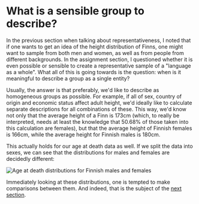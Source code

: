 # What is a sensible group to describe?

In the previous section when talking about representativeness, I noted that if one wants to get an idea of the height distribution of Finns, one might want to sample from both men and women, as well as from people from different backgrounds. In the assignment section, I questioned whether it is even possible or sensible to create a representative sample of a "language as a whole". What all of this is going towards is the question: when is it meaningful to describe a group as a single entity?

Usually, the answer is that preferably, we'd like to describe as homogeneous groups as possible. For example, if all of sex, country of origin and economic status affect adult height, we'd ideally like to calculate separate descriptions for all combinations of these. This way, we'd know not only that the average height of a Finn is 173cm (which, to really be interpreted, needs at least the knowledge that 50.68% of those taken into this calculation are females), but that the average height of Finnish females is 166cm, while the average height for Finnish males is 180cm.

This actually holds for our age at death data as well. If we split the data into sexes, we can see that the distributions for males and females are decidedly different:

![Age at death distributions for Finnish males and females](<.gitbook/assets/image (49).png>)

Immediately looking at these distributions, one is tempted to make comparisons between them. And indeed, that is the subject of the [next section](comparing-groups.md).
